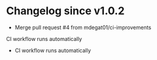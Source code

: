 # Changelog since v1.0.2
- Merge pull request #4 from mdegat01/ci-improvements

CI workflow runs automatically 
- CI workflow runs automatically 
